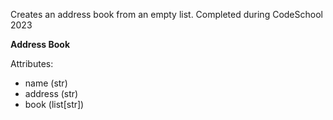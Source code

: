 Creates an address book from an empty list.
Completed during CodeSchool 2023

**Address Book**

Attributes:

* name (str)
* address (str)
* book (list[str])

